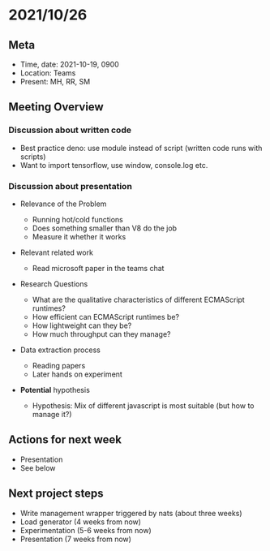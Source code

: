 # 2021/10/26

## Meta

- Time, date: 2021-10-19, 0900
- Location: Teams
- Present: MH, RR, SM

## Meeting Overview

### Discussion about written code
- Best practice deno: use module instead of script (written code runs with scripts)
- Want to import tensorflow, use window, console.log etc.

### Discussion about presentation
- Relevance of the Problem
	- Running hot/cold functions
	- Does something smaller than V8 do the job
	- Measure it whether it works

- Relevant related work
	- Read microsoft paper in the teams chat
	
- Research Questions
	- What are the qualitative characteristics of different ECMAScript runtimes?
	- How efficient can ECMAScript runtimes be?
	- How lightweight can they be?
	- How much throughput can they manage?
	
- Data extraction process
	- Reading papers
	- Later hands on experiment

- **Potential** hypothesis
	- Hypothesis: Mix of different javascript is most suitable (but how to manage it?)

## Actions for next week
- Presentation
- See below
 
## Next project steps
- Write management wrapper triggered by nats (about three weeks)
- Load generator (4 weeks from now)
- Experimentation (5-6 weeks from now)
- Presentation (7 weeks from now)

